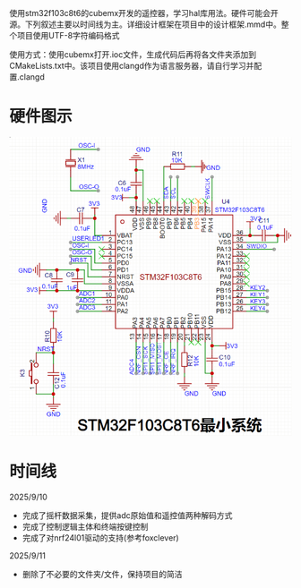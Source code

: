   使用stm32f103c8t6的cubemx开发的遥控器，学习hal库用法。硬件可能会开源。下列叙述主要以时间线为主。详细设计框架在项目中的设计框架.mmd中。整个项目使用UTF-8字符编码格式
  
  使用方式：使用cubemx打开.ioc文件，生成代码后再将各文件夹添加到CMakeLists.txt中。该项目使用clangd作为语言服务器，请自行学习并配置.clangd
# 硬件图示
 ![图示](./MCU连接图.png)
# 时间线
2025/9/10 
- 完成了摇杆数据采集，提供adc原始值和遥控值两种解码方式
- 完成了控制逻辑主体和终端按键控制
- 完成了对nrf24l01驱动的支持(参考foxclever)

2025/9/11
- 删除了不必要的文件夹/文件，保持项目的简洁
